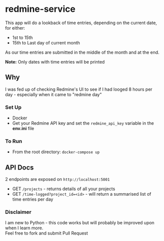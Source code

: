 # redmine-service

This app will do a lookback of time entries, depending on the current date, for either:
- 1st to 15th 
- 15th to Last day of current month

As our time entries are submitted in the middle of the month and at the end. 

**Note:** Only dates with time entries will be printed

## Why
I was fed up of checking Redmine's UI to see if I had looged 8 hours per day - especially when it came to "redmine day"

### Set Up
* Docker 
* Get your Redmine API key and set the `redmine_api_key` variable in the **env.ini** file

### To Run 
- From the root directory: `docker-compose up`

## API Docs
2 endpoints are exposed on `http://localhost:5001`
- GET `/projects`  - returns details of all your projects
- GET `/time-logged?project_id=<id>` - will return a summarised list of time entries per day

### Disclaimer
I am new to Python - this code works but will probably be improved upon when I learn more.  
Feel free to fork and submit Pull Request
